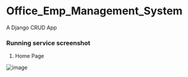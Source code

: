 # Office_Emp_Management_System
A Django CRUD App

### Running service screenshot

1. Home Page

![image](https://github.com/Sanketsingh77/Office_Emp_Management_System/master/screenshots/Homepage.png)
